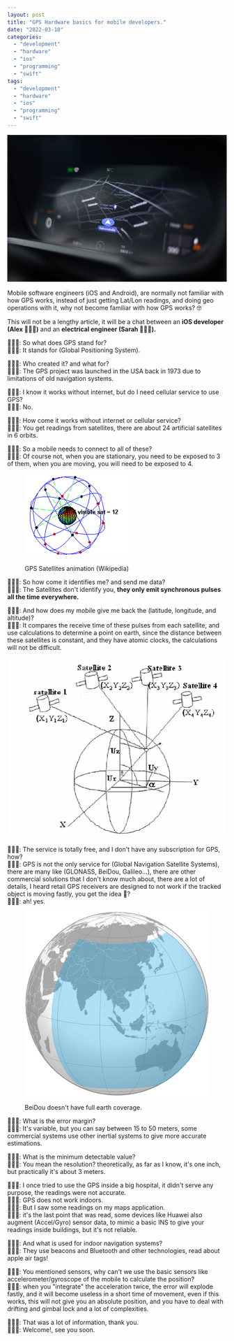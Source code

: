 ```yaml
---
layout: post
title: "GPS Hardware basics for mobile developers."
date: "2022-03-10"
categories: 
  - "development"
  - "hardware"
  - "ios"
  - "programming"
  - "swift"
tags: 
  - "development"
  - "hardware"
  - "ios"
  - "programming"
  - "swift"
---
```


![](images/tobias-rademacher-p79nyt2CUj4-unsplash.jpg)

  
Mobile software engineers (iOS and Android), are normally not familiar with how GPS works, instead of just getting Lat/Lon readings, and doing geo operations with it, why not become familiar with how GPS works? 🤓

This will not be a lengthy article, it will be a chat between an **iOS developer (Alex 👨🏻‍💻)** and an **electrical engineer (Sarah 👩🏼‍💻).**

👨🏻‍💻: So what does GPS stand for?  
👩🏼‍💻: It stands for (Global Positioning System).

👨🏻‍💻: Who created it? and what for?  
👩🏼‍💻: The GPS project was launched in the USA back in 1973 due to limitations of old navigation systems.

👨🏻‍💻: I know it works without internet, but do I need cellular service to use GPS?  
👩🏼‍💻: No.

👨🏻‍💻: How come it works without internet or cellular service?  
👩🏼‍💻: You get readings from satellites, there are about 24 artificial satellites in 6 orbits.

👨🏻‍💻: So a mobile needs to connect to all of these?  
👩🏼‍💻: Of course not, when you are stationary, you need to be exposed to 3 of them, when you are moving, you will need to be exposed to 4.

<figure>

![](images/ConstellationGPS.gif)

<figcaption>

GPS Satellites animation (Wikipedia)

</figcaption>

</figure>

👨🏻‍💻: So how come it identifies me? and send me data?  
👩🏼‍💻: The Satellites don't identify you, **they only emit synchronous pulses all the time everywhere.**  
  
👨🏻‍💻: And how does my mobile give me back the (latitude, longitude, and altitude)?  
👩🏼‍💻: It compares the receive time of these pulses from each satellite, and use calculations to determine a point on earth, since the distance between these satellites is constant, and they have atomic clocks, the calculations will not be difficult.  

![](images/GPS-satellite-position-calculations-3.png)

👨🏻‍💻: The service is totally free, and I don't have any subscription for GPS, how?  
👩🏼‍💻: GPS is not the only service for (Global Navigation Satellite Systems), there are many like (GLONASS, BeiDou, Galileo...), there are other commercial solutions that I don't know much about, there are a lot of details, I heard retail GPS receivers are designed to not work if the tracked object is moving fastly, you get the idea 🧐?  
👨🏻‍💻: ah! yes.  
  

<figure>

![](images/Beidou_Navigation_Satellite_System_2012.png)

<figcaption>

BeiDou doesn't have full earth coverage.

</figcaption>

</figure>

  
👨🏻‍💻: What is the error margin?  
👩🏼‍💻: It's variable, but you can say between 15 to 50 meters, some commercial systems use other inertial systems to give more accurate estimations.  
  
👨🏻‍💻: What is the minimum detectable value?  
👩🏼‍💻: You mean the resolution? theoretically, as far as I know, it's one inch, but practically it's about 3 meters.  
  
👨🏻‍💻: I once tried to use the GPS inside a big hospital, it didn't serve any purpose, the readings were not accurate.  
👩🏼‍💻: GPS does not work indoors.  
👨🏻‍💻: But I saw some readings on my maps application.  
👩🏼‍💻: it's the last point that was read, some devices like Huawei also augment (Accel/Gyro) sensor data, to mimic a basic INS to give your readings inside buildings, but it's not reliable.  
  
👨🏻‍💻: And what is used for indoor navigation systems?  
👩🏼‍💻: They use beacons and Bluetooth and other technologies, read about apple air tags!  
  
👨🏻‍💻: You mentioned sensors, why can't we use the basic sensors like accelerometer/gyroscope of the mobile to calculate the position?  
👩🏼‍💻: when you "integrate" the acceleration twice, the error will explode fastly, and it will become useless in a short time of movement, even if this works, this will not give you an absolute position, and you have to deal with drifting and gimbal lock and a lot of complexities.  
  
👨🏻‍💻: That was a lot of information, thank you.  
👩🏼‍💻: Welcome!, see you soon.
